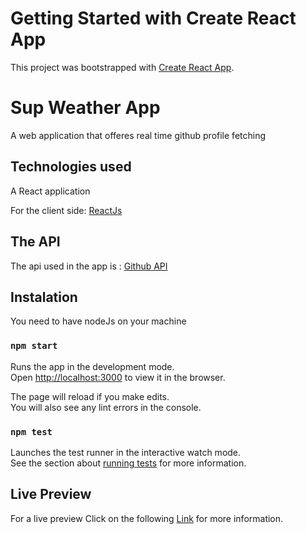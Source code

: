 # Getting Started with Create React App

This project was bootstrapped with [Create React App](https://github.com/facebook/create-react-app).

# Sup Weather App

A web application that offeres real time github profile fetching

## Technologies used

A React application

For the client side: [ReactJs](https://fr.reactjs.org/)

## The API

The api used in the app is : [Github API](https://docs.github.com/en/rest)

## Instalation

You need to have nodeJs on your machine

### `npm start`

Runs the app in the development mode.\
Open [http://localhost:3000](http://localhost:3000) to view it in the browser.

The page will reload if you make edits.\
You will also see any lint errors in the console.

### `npm test`

Launches the test runner in the interactive watch mode.\
See the section about [running tests](https://facebook.github.io/create-react-app/docs/running-tests) for more information.

## Live Preview

For a live preview Click on the following [Link](https://prof-fetcher.herokuapp.com/) for more information.
